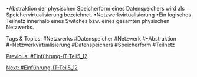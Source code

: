 •Abstraktion der physischen Speicherform eines Datenspeichers wird als 
Speichervirtualisierung bezeichnet. 
•Netzwerkvirtualisierung
•Ein logisches Teilnetz innerhalb eines Switches bzw. eines gesamten 
physischen Netzwerks.

   Tags & Topics:
   #Netzwerks
   #Datenspeicher
   #Netzwerk
   #•Abstraktion
   #•Netzwerkvirtualisierung
   #Datenspeichers
   #Speicherform
   #Teilnetz

[Previous: #Einführung-IT-Teil5_12](Einführung-IT-Teil5_12.md)

[Next: #Einführung-IT-Teil5_12](Einführung-IT-Teil5_12.md)